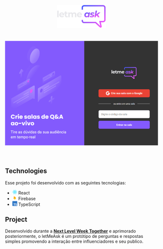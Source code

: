 
<p align="center">
  <img alt="Letmeask" src=".github/logo.svg" width="160px">
</p>

<h1 align="center">
    <img alt="Letmeask" src=".github/app.png" />
</h1>

<br>

## Technologies

Esse projeto foi desenvolvido com as seguintes tecnologias:

- <img alt="Letmeask" src=".github/react-logo.png" width="16px"> React
- <img alt="Letmeask" src=".github/firebase-logo.png" width="16px"> Firebase
- <img alt="Letmeask" src=".github/typescript-logo.png" width="16px"> TypeScript

## Project

Desenvolvido durante a **[Next Level Week Together](https://nextlevelweek.com/)** e aprimorado posteriormente, o letMeAsk é um protótipo de perguntas e respostas simples promovendo a interação entre influenciadores e seu publico.